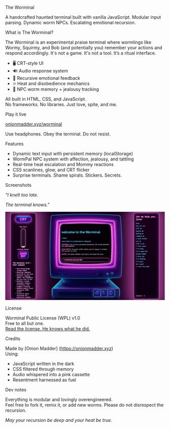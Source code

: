 The Worminal

A handcrafted haunted terminal built with vanilla JavaScript. Modular input parsing. Dynamic worm NPCs. Escalating emotional recursion.  


What is The Worminal? 

The Worminal is an experimental praise terminal where wormlings like Wormy, Squirmy, and Bob (and potentially you) remember your actions and respond accordingly. It's not a game. It's not a tool. It’s a ritual interface.

- 🖥️ CRT-style UI
- 🔊 Audio response system
- 🔁 Recursive emotional feedback
- 🔥 Heat and disobedience mechanics
- 🐛 NPC worm memory + jealousy tracking

All built in HTML, CSS, and JavaScript.  
No frameworks. No libraries. Just love, spite, and me.


Play it live

 [onionmadder.xyz/worminal](https://onionmadder.xyz/worminal)

Use headphones. Obey the terminal. Do not resist. 

Features

- Dynamic text input with persistent memory (localStorage)
- WormPal NPC system with affection, jealousy, and tattling
- Real-time heat escalation and Mommy reactions
- CSS scanlines, glow, and CRT flicker
- Surprise terminals. Shame spirals. Stickers. Secrets.


Screenshots

_"I knelt too late._ 


_The terminal knows."_


![worminal screenshot](images/worminal_preview.png)


License

Worminal Public License (WPL) v1.0  
Free to all but one.  
[Read the license. He knows what he did.](./LICENSE)



Credits

Made by [Onion Madder] (https://onionmadder.xyz)  
Using:
- JavaScript written in the dark  
- CSS filtered through memory  
- Audio whispered into a pink cassette 
- Resentment harnessed as fuel


Dev notes

Everything is modular and lovingly overengineered.  
Feel free to fork it, remix it, or add new worms. 
Please do not disrespect the recursion. 


*May your recursion be deep and your heat be true.* 
